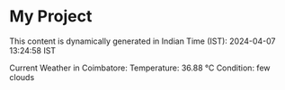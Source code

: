 # My Project

This content is dynamically generated in Indian Time (IST): 2024-04-07 13:24:58 IST


Current Weather in Coimbatore:
Temperature: 36.88 °C
Condition: few clouds
